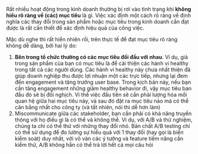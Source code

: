 Rất nhiều hoạt động trong kinh doanh thường bị rơi vào tình trạng khi **không hiểu rõ ràng về (các) mục tiêu** là gì. Việc xác định một cách rõ ràng về định nghĩa các thay đổi trong sản phẩm hoặc mục tiêu trong kinh doanh cần đạt được là rất cần thiết để xác định hiệu quả của công việc.

Mặc dù nghe thì rất hiển nhiên rồi, trên thực tế để đạt mục tiêu rõ ràng không dễ dàng, bởi hai lý do:
1. **Bên trong tổ chức thường có các mục tiêu đối đầu với nhau**. Ví dụ, giả trong sản phẩm của bạn có mục tiêu là để cải thiện các hành vi healthy trong tất cả các người dùng. Các hành vi healthy này chưa nhất thiện đã giúp doanh nghiệp thu được lợi nhuận một các trực tiếp, nhưng lại đem đến engagement và tăng trưởng user base. Trong kịch bản này, nếu bạn cần tăng engagement những giảm healthy behavior đi, vậy mục tiêu ban đầu đó sẽ bị đối nghịch. Vì thế việc đầu tiên sẽ cần phải lượng hóa mối quan hệ giữa hai mục tiêu này, và sau đó đặt ra mục tiêu nào mà có thể cân bằng nhất cho công ty (và tất nhiên, nói thì dễ hơn làm)
2. Miscommunicate giữa các stakeholder, bạn cần phải có khả năng truyền thông với họ điều gì là có thể và không thể. Ví dụ, với A/B và thử nghiệm, chúng ta chỉ có thể thử với những thay đổi nhỏ. Bản chất A/B testing chỉ có thể sử dụng để đo lường sự hiểu quả với 1 thay đổi (hay gọi là biến kiểm soát) duy nhất, với vô vàn các ý tưởng và feature tiềm năng cần kiểm thử, A/B không hẳn có thể trả lời hết cả mọi câu hỏi